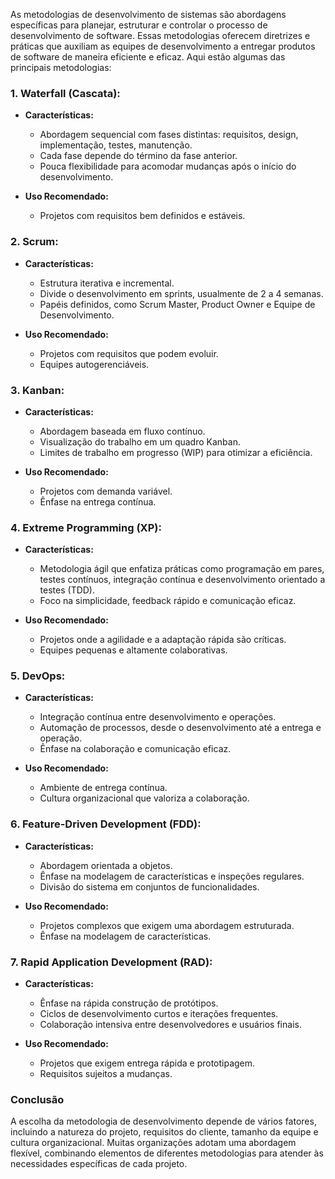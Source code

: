 As metodologias de desenvolvimento de sistemas são abordagens específicas para planejar, estruturar e controlar o processo de desenvolvimento de software. Essas metodologias oferecem diretrizes e práticas que auxiliam as equipes de desenvolvimento a entregar produtos de software de maneira eficiente e eficaz. Aqui estão algumas das principais metodologias:

### 1. **Waterfall (Cascata):**
   - **Características:**
     - Abordagem sequencial com fases distintas: requisitos, design, implementação, testes, manutenção.
     - Cada fase depende do término da fase anterior.
     - Pouca flexibilidade para acomodar mudanças após o início do desenvolvimento.

   - **Uso Recomendado:**
     - Projetos com requisitos bem definidos e estáveis.

### 2. **Scrum:**
   - **Características:**
     - Estrutura iterativa e incremental.
     - Divide o desenvolvimento em sprints, usualmente de 2 a 4 semanas.
     - Papéis definidos, como Scrum Master, Product Owner e Equipe de Desenvolvimento.

   - **Uso Recomendado:**
     - Projetos com requisitos que podem evoluir.
     - Equipes autogerenciáveis.

### 3. **Kanban:**
   - **Características:**
     - Abordagem baseada em fluxo contínuo.
     - Visualização do trabalho em um quadro Kanban.
     - Limites de trabalho em progresso (WIP) para otimizar a eficiência.

   - **Uso Recomendado:**
     - Projetos com demanda variável.
     - Ênfase na entrega contínua.

### 4. **Extreme Programming (XP):**
   - **Características:**
     - Metodologia ágil que enfatiza práticas como programação em pares, testes contínuos, integração contínua e desenvolvimento orientado a testes (TDD).
     - Foco na simplicidade, feedback rápido e comunicação eficaz.

   - **Uso Recomendado:**
     - Projetos onde a agilidade e a adaptação rápida são críticas.
     - Equipes pequenas e altamente colaborativas.

### 5. **DevOps:**
   - **Características:**
     - Integração contínua entre desenvolvimento e operações.
     - Automação de processos, desde o desenvolvimento até a entrega e operação.
     - Ênfase na colaboração e comunicação eficaz.

   - **Uso Recomendado:**
     - Ambiente de entrega contínua.
     - Cultura organizacional que valoriza a colaboração.

### 6. **Feature-Driven Development (FDD):**
   - **Características:**
     - Abordagem orientada a objetos.
     - Ênfase na modelagem de características e inspeções regulares.
     - Divisão do sistema em conjuntos de funcionalidades.

   - **Uso Recomendado:**
     - Projetos complexos que exigem uma abordagem estruturada.
     - Ênfase na modelagem de características.

### 7. **Rapid Application Development (RAD):**
   - **Características:**
     - Ênfase na rápida construção de protótipos.
     - Ciclos de desenvolvimento curtos e iterações frequentes.
     - Colaboração intensiva entre desenvolvedores e usuários finais.

   - **Uso Recomendado:**
     - Projetos que exigem entrega rápida e prototipagem.
     - Requisitos sujeitos a mudanças.

### Conclusão

A escolha da metodologia de desenvolvimento depende de vários fatores, incluindo a natureza do projeto, requisitos do cliente, tamanho da equipe e cultura organizacional. Muitas organizações adotam uma abordagem flexível, combinando elementos de diferentes metodologias para atender às necessidades específicas de cada projeto.